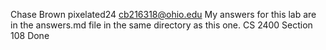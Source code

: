 Chase Brown
pixelated24
cb216318@ohio.edu
My answers for this lab are in the answers.md file in the same directory as this one.
CS 2400
Section 108
Done
